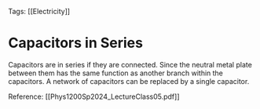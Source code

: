 Tags: [[Electricity]]
# Capacitors in Series
Capacitors are in series if they are connected. Since the neutral metal plate between them has the same function as another branch within the capacitors. A network of capacitors can be replaced by a single capacitor. 

Reference: [[Phys1200Sp2024_LectureClass05.pdf]]